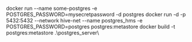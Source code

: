 docker run --name some-postgres -e POSTGRES_PASSWORD=mysecretpassword -d postgres
docker run -d -p 5432:5432 --network hive-net --name postgres_hms -e POSTGRES_PASSWORD=postgres postgres:metastore
docker build -t postgres:metastore .\postgres_server\
